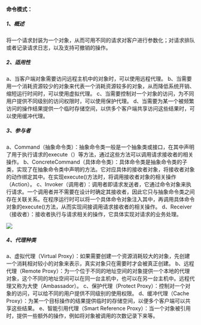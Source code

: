 #### **命令模式：**

##### 1、概述

将一个请求封装为一个对象，从而可用不同的请求对客户进行参数化；对请求排队或者记录请求日志，以及支持可撤销的操作。

##### 2、适用性

a、当客户端对象需要访问远程主机中的对象时，可以使用远程代理。
b、当需要用一个消耗资源较少的对象来代表一个消耗资源较多的对象，从而降低系统开销、缩短运行时间时，可以使用虚拟代理。
c、当需要控制对一个对象的访问，为不同用户提供不同级别的访问权限时，可以使用保护代理。
d、当需要为某一个被频繁访问的操作结果提供一个临时存储空间，以供多个客户端共享访问这些结果时，可以使用缓冲代理。

##### 3、参与者

a、Command（抽象命令类）：抽象命令类一般是一个抽象类或接口，在其中声明了用于执行请求的execute（）等方法，通过这些方法可以调用请求接收者的相关操作。
b、ConcreteCommand（具体命令类）：具体命令类是抽象命令类的子类，实现了在抽象命令类中声明的方法。它对应具体的接收者对象，将接收者对象的动作绑定其中。在实现execute()方法时，将调用接收者对象的相关操作（Action）。
c、Invoker（调用者）：调用者即请求发送者，它通过命令对象来执行请求。一个调用者并不需要在设计时确定其接收者，因此它只与抽象命令类之间存在关联关系。在程序运行时可以将一个具体命令对象注入其中，再调用具体命令对象的execute()方法，从而实现间接调用请求接收者的相关操作。
d、Receiver（接收者）：接收者执行与请求相关的操作，它具体实现对请求的业务处理。

![](E:\JavaTool\Knowledge\Java\DesignPatterns\CommandPattern\src\main\resources\参与者.jpg)

##### 4、代理种类

a、虚拟代理（Virtual Proxy）：如果需要创建一个资源消耗较大的对象，先创建一个消耗相对较小的对象来表示，真实对象只在需要时才会被真正创建。
b、远程代理（Remote Proxy）：为一个位于不同的地址空间的对象提供一个本地的代理对象，这个不同的地址空间可以在同一台主机中，也可以在另一台主机中。远程代理又称为大使（Ambassador）。
c、保护代理（Protect Proxy）：控制对一个对象的访问，可以给不同的用户提供不同级别的使用权限。
d、缓冲代理（Cache Proxy）：为某一个目标操作的结果提供临时的存储空间，以便多个客户端可以共享这些结果。
e、智能引用代理（Smart Reference Proxy）：当一个对象被引用时，提供一些额外的操作，例如将对象被调用的次数记录下来等。
